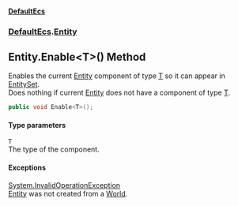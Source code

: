 #### [DefaultEcs](index.md 'index')
### [DefaultEcs](index.md#DefaultEcs 'DefaultEcs').[Entity](Entity.md 'DefaultEcs.Entity')
## Entity.Enable&lt;T&gt;() Method
Enables the current [Entity](Entity.md 'DefaultEcs.Entity') component of type [T](Entity_Enable_T_().md#DefaultEcs_Entity_Enable_T_()_T 'DefaultEcs.Entity.Enable&lt;T&gt;().T') so it can appear in [EntitySet](EntitySet.md 'DefaultEcs.EntitySet').  
Does nothing if current [Entity](Entity.md 'DefaultEcs.Entity') does not have a component of type [T](Entity_Enable_T_().md#DefaultEcs_Entity_Enable_T_()_T 'DefaultEcs.Entity.Enable&lt;T&gt;().T').  
```csharp
public void Enable<T>();
```
#### Type parameters
<a name='DefaultEcs_Entity_Enable_T_()_T'></a>
`T`  
The type of the component.
  
#### Exceptions
[System.InvalidOperationException](https://docs.microsoft.com/en-us/dotnet/api/System.InvalidOperationException 'System.InvalidOperationException')  
[Entity](Entity.md 'DefaultEcs.Entity') was not created from a [World](World.md 'DefaultEcs.World').
